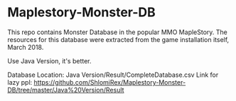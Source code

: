 # Maplestory-Monster-DB

This repo contains Monster Database in the popular MMO MapleStory.
The resources for this database were extracted from the game installation itself, March 2018.

Use Java Version, it's better.

Database Location: Java Version/Result/CompleteDatabase.csv
Link for lazy ppl: https://github.com/ShlomiRex/Maplestory-Monster-DB/tree/master/Java%20Version/Result
